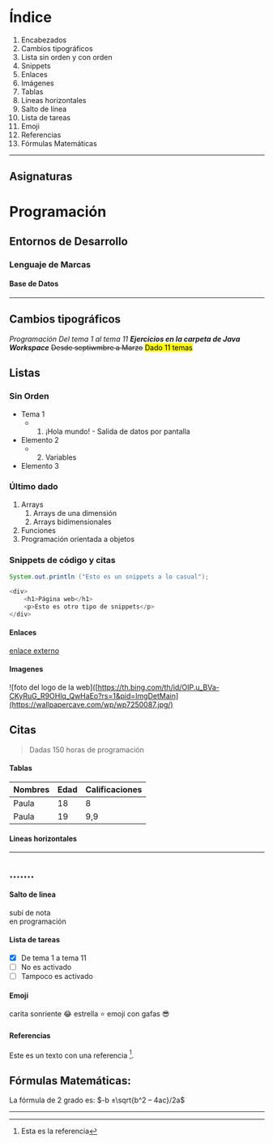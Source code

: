 # Índice

1. Encabezados
2. Cambios tipográficos
3. Lista sin orden y con orden
4. Snippets
5. Enlaces
6. Imágenes
7. Tablas
8. Líneas horizontales
9. Salto de línea
10. Lista de tareas
11. Emoji
12. Referencias
13. Fórmulas Matemáticas 
---

## Asignaturas

# Programación

## Entornos de Desarrollo

### Lenguaje de Marcas 

#### Base de Datos

---

## Cambios tipográficos

_Programación_
*Del tema 1 al tema 11*
**_Ejercicios en la carpeta de Java Workspace_**
~~Desde septiwmbre a Marzo~~
<mark>Dado 11 temas</mark>

## Listas

### Sin Orden

- Tema 1 
  - 1. ¡Hola mundo! - Salida de datos por pantalla
- Elemento 2
  - 2. Variables
- Elemento 3

### Último dado

1. Arrays
   1. Arrays de una dimensión
   2. Arrays bidimensionales
2. Funciones
3. Programación orientada a objetos

### Snippets de código y citas

```java
System.out.println ("Esto es un snippets a lo casual");

<div>
    <h1>Página web</h1>
    <p>Esto es otro tipo de snippets</p>
</div>
```

#### Enlaces
[enlace externo](https://www.markdownguide.org/getting-started/)

#### Imagenes
![foto del logo de la web]([https://th.bing.com/th/id/OIP.u_BVa-CKyRuG_R9OHlq_QwHaEo?rs=1&pid=ImgDetMain](https://wallpapercave.com/wp/wp7250087.jpg/)

## Citas
> Dadas 150 horas de programación


#### Tablas
|Nombres      | Edad        | Calificaciones|
|-------------|-------------|---------------|
| Paula       |   18        |         8     |
| Paula       |   19        |         9,9   |


#### Lineas horizontales
-----------
.......
-----------

#### Salto de linea 
subí de nota  
en programación

#### Lista de tareas 
- [x] De tema 1 a tema 11
- [ ] No es activado 
- [ ] Tampoco es activado

#### Emoji
carita sonriente :joy: 
estrella :star:
emoji con gafas :sunglasses:

#### Referencias 
Este es un texto con una referencia [^1].
 [^1]: Esta es la referencia


 ## Fórmulas Matemáticas:

 La fórmula de 2 grado es:
 $-b ±\sqrt{b^2 – 4ac}/2a$

--------------------------------------------
